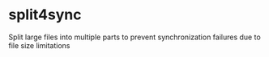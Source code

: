 # split4sync
Split large files into multiple parts to prevent synchronization failures due to file size limitations
